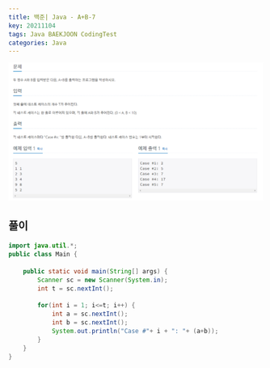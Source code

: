 ```yaml
---
title: 백준| Java - A+B-7
key: 20211104
tags: Java BAEKJOON CodingTest
categories: Java
---
```


![bj1](/assets/images/post/2021-11-04-bj1.png)

## 풀이
~~~java
import java.util.*;
public class Main {

	public static void main(String[] args) {
		Scanner sc = new Scanner(System.in);
		int t = sc.nextInt();
		
		for(int i = 1; i<=t; i++) {
			int a = sc.nextInt();
			int b = sc.nextInt();
			System.out.println("Case #"+ i + ": "+ (a+b));
		}
	}
}
~~~ 

